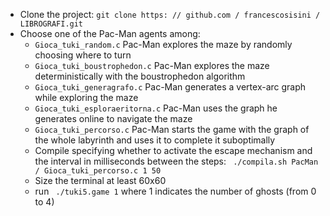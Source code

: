 - Clone the project: ``git clone https: // github.com / francescosisini / LIBROGRAFI.git``
- Choose one of the Pac-Man agents among:
   - ``Gioca_tuki_random.c`` Pac-Man explores the maze by randomly choosing where to turn
   - ``Gioca_tuki_boustrophedon.c`` Pac-Man explores the maze deterministically with the boustrophedon algorithm
   - ``Gioca_tuki_generagrafo.c`` Pac-Man generates a vertex-arc graph while exploring the maze
   - ``Gioca_tuki_esploraeritorna.c`` Pac-Man uses the graph he generates online to navigate the maze
   - ``Gioca_tuki_percorso.c`` Pac-Man starts the game with the graph of the whole labyrinth and uses it to complete it suboptimally
  - Compile  specifying whether to activate the escape mechanism and the interval in milliseconds between the steps:
  `` ./compila.sh PacMan / Gioca_tuki_percorso.c 1 50``
  - Size the terminal at least 60x60
  - run `` ./tuki5.game 1`` where 1 indicates the number of ghosts (from 0 to 4)

